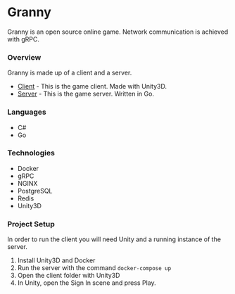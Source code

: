 # Granny

Granny is an open source online game. Network communication is achieved with gRPC.

### Overview

Granny is made up of a client and a server.

- [Client](/client) - This is the game client. Made with Unity3D.
- [Server](/server) - This is the game server. Written in Go.

### Languages

- C#
- Go

### Technologies

- Docker
- gRPC
- NGINX
- PostgreSQL
- Redis
- Unity3D

### Project Setup

In order to run the client you will need Unity and a running instance of the server.

1. Install Unity3D and Docker
2. Run the server with the command `docker-compose up`
3. Open the client folder with Unity3D
4. In Unity, open the Sign In scene and press Play.
